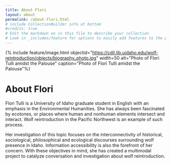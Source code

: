 ```yaml
---
title: About Flori
layout: about
permalink: /about-flori.html
# include CollectionBuilder info at bottom
#credits: true
# Edit the markdown on in this file to describe your collection
# Look in _includes/feature for options to easily add features to the page
---
```


{% include feature/image.html objectid="https://cdil.lib.uidaho.edu/wolf-reintroduction/objects/biography_photo.jpg" width=50 alt="Photo of Flori Tulli amidst the Palouse" caption="Photo of Flori Tulli amidst the Palouse"%}

# About Flori 

Flori Tulli is a University of Idaho graduate student in English with an emphasis in the Environmental Humanities. She has always been fascinated by ecotones, or places where human and nonhuman elements intersect and interact. Wolf reintroduction in the Pacific Northwest is an example of such process. 

Her investigation of this topic focuses on the interconnectivity of historical, sociological, philosophical and ecological discourses surrounding wolf presence in Idaho. Information accessibility is also the forefront of her concern. With these objectives in mind, she has created a multimodal project to catalyze conversation and investigation about wolf reintroduction. 